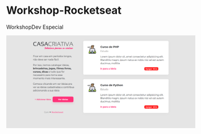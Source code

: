 # Workshop-Rocketseat
WorkshopDev Especial

![Alt text](https://github.com/viniciussdias/Workshop-Rocketseat/blob/master/img1.png?raw=true)
